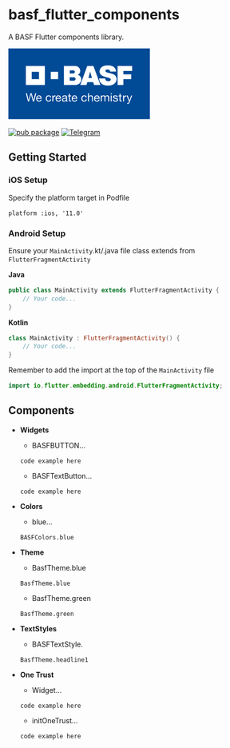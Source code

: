 # basf_flutter_components

A BASF Flutter components library.

![](./assets/basf_logo.png)

[![pub package](https://img.shields.io/pub/v/basf_flutter_components.svg?label=basf_flutter_components)](https://pub.dev/packages/basf_flutter_components)
[![Telegram](https://img.shields.io/badge/Email-BASF%20Mobile%20Solutions-blue.svg)](mailto:Mobile-Solutions@basf.com)

## Getting Started

### iOS Setup

Specify the platform target in Podfile
```pod
platform :ios, '11.0'
```

### Android Setup

Ensure your `MainActivity`.kt/.java file class extends from `FlutterFragmentActivity`

**Java**
```java
public class MainActivity extends FlutterFragmentActivity {
	// Your code...
}
```

**Kotlin**
```kotlin
class MainActivity : FlutterFragmentActivity() {
	// Your code...
}
```

Remember to add the import at the top of the `MainActivity` file
```kotlin
import io.flutter.embedding.android.FlutterFragmentActivity;
```

## Components

- **Widgets**
  - BASFBUTTON...
  ```
  code example here
  ```

  - BASFTextButton...
  ```
  code example here
  ```

- **Colors**
  - blue...
  ```
  BASFColors.blue
  ```

- **Theme**
  - BasfTheme.blue
  ```
  BasfTheme.blue
  ```

  - BasfTheme.green
  ```
  BasfTheme.green
  ```

- **TextStyles**
  - BASFTextStyle.
  ```
  BasfTheme.headline1
  ```

- **One Trust**
  - Widget...
  ```
  code example here
  ```

  - initOneTrust...
  ```
  code example here
  ```
